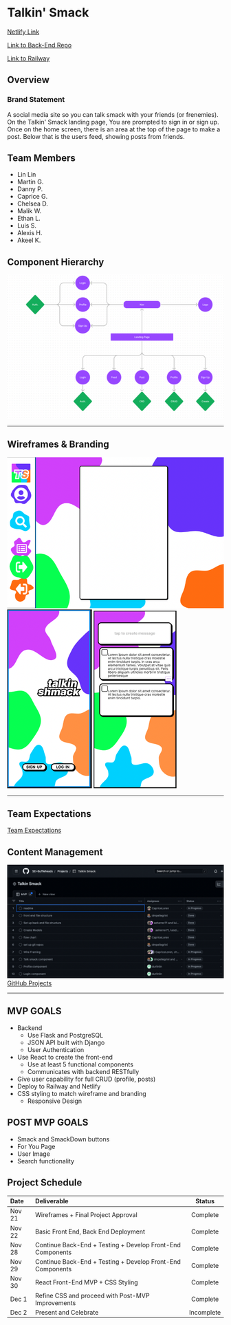 # Talkin' Smack

[Netlify Link](https://genuine-marshmallow-56fd7d.netlify.app/)

[Link to Back-End Repo](https://github.com/SEI-Buffleheads/talkin-smack-be)

[Link to Railway](https://talking-smack-2be-production.up.railway.app/)

## Overview

### Brand Statement

A social media site so you can talk smack with your friends (or frenemies). On the Talkin' Smack landing page, You are prompted to sign in or sign up. Once on the home screen, there is an area at the top of the page to make a post. Below that is the users feed, showing posts from friends. 

## Team Members

- Lin Lin
- Martin G.
- Danny P.
- Caprice G.
- Chelsea D.
- Malik W.
- Ethan L.
- Luis S.
- Alexis H.
- Akeel K.


## Component Hierarchy

![Flow Chart](./img/flowchart.png)

---

## Wireframes & Branding

![Desktop Wireframe](./img/wireframe-desktop.png)
![Mobile Wireframe](./img/wireframe-mobile2.png)
![Mobile Wireframe](./img/wireframe-mobile.png)

---

## Team Expectations

[Team Expectations](https://docs.google.com/document/d/1Xx20AwDrqMAbPI8asQM6VqsE0kDwz8gCpUQG7W3NIfI/edit?usp=sharing)

## Content Management

![Flow Chart](./img/gitproj.png)
[GitHub Projects](https://github.com/orgs/SEI-Buffleheads/projects/3/views/1?layout=table)

---

## MVP GOALS

- Backend
  - Use Flask and PostgreSQL
  - JSON API built with Django
  - User Authentication
- Use React to create the front-end
  - Use at least 5 functional components
  - Communicates with backend RESTfully
- Give user capability for full CRUD (profile, posts)
- Deploy to Railway and Netlify
- CSS styling to match wireframe and branding
  - Responsive Design

## POST MVP GOALS

- Smack and SmackDown buttons
- For You Page
- User Image
- Search functionality

## Project Schedule

| Date      | Deliverable                                                |   Status   |
| :-------- | :--------------------------------------------------------- | :--------: |
| Nov 21     | Wireframes + Final Project Approval                       |  Complete  |
| Nov 22     | Basic Front End, Back End Deployment                       | Complete |
| Nov 28     | Continue Back-End + Testing + Develop Front-End Components | Complete |
| Nov 29     | Continue Back-End + Testing + Develop Front-End Components | Complete |
| Nov 30     | React Front-End MVP + CSS Styling                          | Complete |
| Dec 1      | Refine CSS and proceed with Post-MVP Improvements          | Complete |
| Dec 2      | Present and Celebrate                                      | Incomplete |
